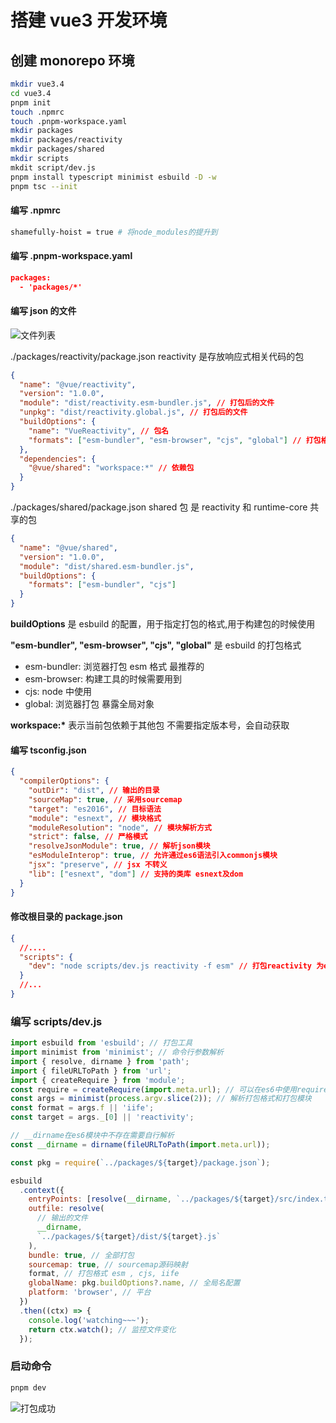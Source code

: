 # 搭建 vue3 开发环境

## 创建 monorepo 环境

```sh
mkdir vue3.4
cd vue3.4
pnpm init
touch .npmrc
touch .pnpm-workspace.yaml
mkdir packages
mkdir packages/reactivity
mkdir packages/shared
mkdir scripts
mkdit script/dev.js
pnpm install typescript minimist esbuild -D -w
pnpm tsc --init
```

#### 编写 .npmrc

```sh
shamefully-hoist = true # 将node_modules的提升到
```

#### 编写 .pnpm-workspace.yaml

```json
packages:
  - 'packages/*'
```

#### 编写 json 的文件

![文件列表](public/images/image.png)

./packages/reactivity/package.json reactivity 是存放响应式相关代码的包

```json
{
  "name": "@vue/reactivity",
  "version": "1.0.0",
  "module": "dist/reactivity.esm-bundler.js", // 打包后的文件
  "unpkg": "dist/reactivity.global.js", // 打包后的文件
  "buildOptions": {
    "name": "VueReactivity", // 包名
    "formats": ["esm-bundler", "esm-browser", "cjs", "global"] // 打包格式
  },
  "dependencies": {
    "@vue/shared": "workspace:*" // 依赖包
  }
}
```

./packages/shared/package.json shared 包 是 reactivity 和 runtime-core 共享的包

```json
{
  "name": "@vue/shared",
  "version": "1.0.0",
  "module": "dist/shared.esm-bundler.js",
  "buildOptions": {
    "formats": ["esm-bundler", "cjs"]
  }
}
```

**buildOptions** 是 esbuild 的配置，用于指定打包的格式,用于构建包的时候使用

**"esm-bundler", "esm-browser", "cjs", "global"** 是 esbuild 的打包格式

- esm-bundler: 浏览器打包 esm 格式 最推荐的
- esm-browser: 构建工具的时候需要用到
- cjs: node 中使用
- global: 浏览器打包 暴露全局对象

**workspace:\*** 表示当前包依赖于其他包 不需要指定版本号，会自动获取

#### 编写 tsconfig.json

```json
{
  "compilerOptions": {
    "outDir": "dist", // 输出的目录
    "sourceMap": true, // 采用sourcemap
    "target": "es2016", // 目标语法
    "module": "esnext", // 模块格式
    "moduleResolution": "node", // 模块解析方式
    "strict": false, // 严格模式
    "resolveJsonModule": true, // 解析json模块
    "esModuleInterop": true, // 允许通过es6语法引入commonjs模块
    "jsx": "preserve", // jsx 不转义
    "lib": ["esnext", "dom"] // 支持的类库 esnext及dom
  }
}
```

#### 修改根目录的 package.json

```json
{
  //....
  "scripts": {
    "dev": "node scripts/dev.js reactivity -f esm" // 打包reactivity 为esm模块
  }
  //...
}
```

### 编写 scripts/dev.js

```js
import esbuild from 'esbuild'; // 打包工具
import minimist from 'minimist'; // 命令行参数解析
import { resolve, dirname } from 'path';
import { fileURLToPath } from 'url';
import { createRequire } from 'module';
const require = createRequire(import.meta.url); // 可以在es6中使用require语法
const args = minimist(process.argv.slice(2)); // 解析打包格式和打包模块
const format = args.f || 'iife';
const target = args._[0] || 'reactivity';

// __dirname在es6模块中不存在需要自行解析
const __dirname = dirname(fileURLToPath(import.meta.url));

const pkg = require(`../packages/${target}/package.json`);

esbuild
  .context({
    entryPoints: [resolve(__dirname, `../packages/${target}/src/index.ts`)],
    outfile: resolve(
      // 输出的文件
      __dirname,
      `../packages/${target}/dist/${target}.js`
    ),
    bundle: true, // 全部打包
    sourcemap: true, // sourcemap源码映射
    format, // 打包格式 esm , cjs, iife
    globalName: pkg.buildOptions?.name, // 全局名配置
    platform: 'browser', // 平台
  })
  .then((ctx) => {
    console.log('watching~~~');
    return ctx.watch(); // 监控文件变化
  });
```

### 启动命令

```sh
pnpm dev
```

![打包成功](public/images/image-1.png)
